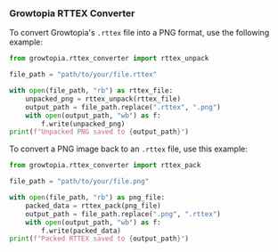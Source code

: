 ### Growtopia RTTEX Converter

To convert Growtopia's `.rttex` file into a PNG format, use the following example:

```python
from growtopia.rttex_converter import rttex_unpack

file_path = "path/to/your/file.rttex"

with open(file_path, "rb") as rttex_file:
    unpacked_png = rttex_unpack(rttex_file)
    output_path = file_path.replace(".rttex", ".png")
    with open(output_path, "wb") as f:
        f.write(unpacked_png)
print(f"Unpacked PNG saved to {output_path}")
```

To convert a PNG image back to an `.rttex` file, use this example:

```python
from growtopia.rttex_converter import rttex_pack

file_path = "path/to/your/file.png"

with open(file_path, "rb") as png_file:
    packed_data = rttex_pack(png_file)
    output_path = file_path.replace(".png", ".rttex")
    with open(output_path, "wb") as f:
        f.write(packed_data)
print(f"Packed RTTEX saved to {output_path}")
```